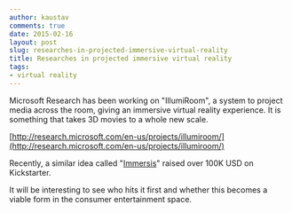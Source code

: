 ```yaml
---
author: kaustav
comments: true
date: 2015-02-16
layout: post
slug: researches-in-projected-immersive-virtual-reality
title: Researches in projected immersive virtual reality
tags:
- virtual reality
---
```


Microsoft Research has been working on "IllumiRoom", a system to project media across the room, giving an immersive virtual reality experience. It is something that takes 3D movies to a whole new scale.

[http://research.microsoft.com/en-us/projects/illumiroom/](http://research.microsoft.com/en-us/projects/illumiroom/)

Recently, a similar idea called "[Immersis](https://www.kickstarter.com/projects/catopsys/immersis)" raised over 100K USD on Kickstarter.

It will be interesting to see who hits it first and whether this becomes a viable form in the consumer entertainment space.
